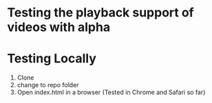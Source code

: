 # Testing the playback support of videos with alpha

# Testing Locally

1.  Clone
2.  change to repo folder
3.  Open index.html in a browser (Tested in Chrome and Safari so far)
